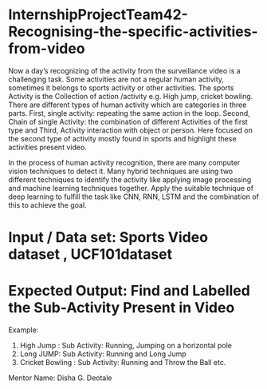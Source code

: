 # InternshipProjectTeam42-Recognising-the-specific-activities-from-video
 Now a day’s recognizing of the activity from the surveillance video is a challenging task. Some activities are not a regular human activity, sometimes it belongs to sports activity or other activities. The sports Activity is the Collection of action /activity e.g. High jump, cricket bowling. There are different types of human activity which are categories in three parts. First, single activity: repeating the same action in the loop. Second, Chain of single Activity: the combination of different Activities of the first type and Third, Activity interaction with object or person. Here focused on the second type of activity mostly found in sports and highlight these activities present video.
 
 In the process of human activity recognition, there are many computer vision techniques to detect it. Many hybrid techniques are using two different techniques to identify the activity like applying image processing and machine learning techniques together. Apply the suitable technique of deep learning to fulfill the task like CNN, RNN, LSTM and the combination of this to achieve the goal.

# Input / Data set:  Sports Video dataset , UCF101dataset  

# Expected Output: Find and Labelled the Sub-Activity Present in Video 


Example:
1.	High Jump  : 
 Sub Activity: Running, Jumping on a horizontal pole
2.	Long JUMP: 
 Sub Activity: Running and Long Jump
3.	Cricket Bowling : 
Sub Activity: Running and Throw the Ball etc.

Mentor Name:  Disha G. Deotale	

